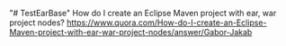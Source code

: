 "# TestEarBase" 
How do I create an Eclipse Maven project with ear, war project nodes?
https://www.quora.com/How-do-I-create-an-Eclipse-Maven-project-with-ear-war-project-nodes/answer/Gabor-Jakab